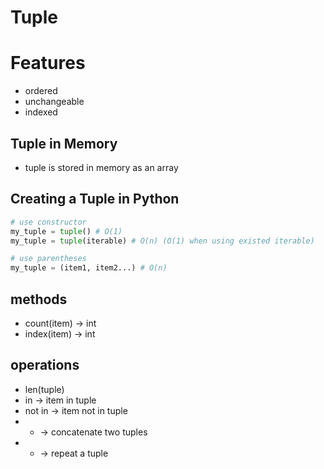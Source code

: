 # Tuple

# Features
- ordered
- unchangeable
- indexed

## Tuple in Memory
- tuple is stored in memory as an array

## Creating a Tuple in Python
```python
# use constructor
my_tuple = tuple() # O(1)
my_tuple = tuple(iterable) # O(n) (O(1) when using existed iterable)

# use parentheses
my_tuple = (item1, item2...) # O(n)
```

## methods
- count(item) -> int
- index(item) -> int

## operations
- len(tuple)
- in -> item in tuple
- not in -> item not in tuple
- + -> concatenate two tuples
- * -> repeat a tuple
